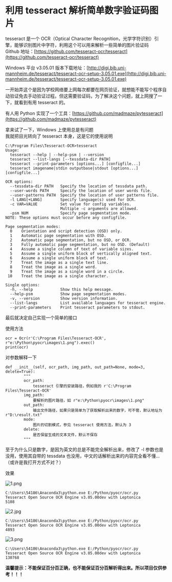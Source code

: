 # 利用 tesseract 解析简单数字验证码图片

tesseract 是一个 OCR（Optical Character Recognition，光学字符识别）引擎，能够识别图片中字符，利用这个可以用来解析一些简单的图片验证码  
Github 地址：[https://github.com/tesseract-ocr/tesseract](https://github.com/tesseract-ocr/tesseract)  

Windows 平台 v3.05.01 版本下载地址：[http://digi.bib.uni-mannheim.de/tesseract/tesseract-ocr-setup-3.05.01.exe](http://digi.bib.uni-mannheim.de/tesseract/tesseract-ocr-setup-3.05.01.exe)  

一开始弄这个是因为学校网络要上网每次都要在网页验证，就想能不能写个程序自动验证免去手动验证过程。但这需要验证码，为了解决这个问题，就上网搜了一下，就看到有用 tesseract 的。  

有人用 Python 实现了一个工具：[https://github.com/madmaze/pytesseract](https://github.com/madmaze/pytesseract)  

拿来试了一下，Windows 上使用总是有问题  
我就把目光转向了 tesseract 本身，这是它的使用说明  
```
C:\Program Files\Tesseract-OCR>tesseract
Usage:
  tesseract --help | --help-psm | --version
  tesseract --list-langs [--tessdata-dir PATH]
  tesseract --print-parameters [options...] [configfile...]
  tesseract imagename|stdin outputbase|stdout [options...] [configfile...]

OCR options:
  --tessdata-dir PATH   Specify the location of tessdata path.
  --user-words PATH     Specify the location of user words file.
  --user-patterns PATH  Specify the location of user patterns file.
  -l LANG[+LANG]        Specify language(s) used for OCR.
  -c VAR=VALUE          Set value for config variables.
                        Multiple -c arguments are allowed.
  -psm NUM              Specify page segmentation mode.
NOTE: These options must occur before any configfile.

Page segmentation modes:
  0    Orientation and script detection (OSD) only.
  1    Automatic page segmentation with OSD.
  2    Automatic page segmentation, but no OSD, or OCR.
  3    Fully automatic page segmentation, but no OSD. (Default)
  4    Assume a single column of text of variable sizes.
  5    Assume a single uniform block of vertically aligned text.
  6    Assume a single uniform block of text.
  7    Treat the image as a single text line.
  8    Treat the image as a single word.
  9    Treat the image as a single word in a circle.
 10    Treat the image as a single character.

Single options:
  -h, --help            Show this help message.
  --help-psm            Show page segmentation modes.
  -v, --version         Show version information.
  --list-langs          List available languages for tesseract engine.
  --print-parameters    Print tesseract parameters to stdout.
```  

最后就决定自己实现一个简单的接口  

使用方法
```
ocr = Ocr(r'C:\Program Files\Tesseract-OCR', r"e:\Python\pyocr\images\1.png").exec()
print(ocr)
```
对参数解释一下  
```
def __init__(self, ocr_path, img_path, out_path=None, mode=3, delete=True):
        """
        ocr_path: 
			tesseract 引擎的安装路径，例如我的 r'C:\Program Files\Tesseract-OCR'
        img_path: 
			要解析的图片路径，如 r"e:\Python\pyocr\images\1.png"
        out_path: 
			输出文件路径，如果只是简单为了获取解析出来的数字，可不管，默认地址为 r"D:\result.txt"
        mode: 
			图片的切割模式，参见 tesseract 使用方法，默认为 3
        delete: 
			是否保留生成的文本文件，默认不保存
        """
```  

至于为什么只是数字，是因为英文的总是不能完全解析出来，修改了 -l 参数也是没用，使用其自带的 tessdata 也没用，中文的话解析出来的内容完全看不懂...  （或许是我打开方式不对？）  

效果  

![1.png](http://oog4yfyu0.bkt.clouddn.com/1.png)
```
C:\Users\54186\Anaconda3\python.exe E:/Python/pyocr/ocr.py
Tesseract Open Source OCR Engine v3.05.00dev with Leptonica
5108
```

![2.jpg](http://oog4yfyu0.bkt.clouddn.com/2.jpg)
```
C:\Users\54186\Anaconda3\python.exe E:/Python/pyocr/ocr.py
Tesseract Open Source OCR Engine v3.05.00dev with Leptonica
4893
```

![3.png](http://oog4yfyu0.bkt.clouddn.com/3.png)
```
C:\Users\54186\Anaconda3\python.exe E:/Python/pyocr/ocr.py
Tesseract Open Source OCR Engine v3.05.00dev with Leptonica
130768
```  

**温馨提示：不能保证百分百正确，也不能保证百分百解析得出来。所以项目仅供参考！！！**
